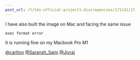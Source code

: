 ```yaml
---
post_url: /t/tds-official-project1-discrepencies/171141/17
---
```

I have also built the image on Mac and facing the same issue

`exec format error`

It is running fine on my Macbook Pro M1

[@carlton](/u/carlton) [@Saransh\_Saini](/u/saransh_saini) [@Jivraj](/u/jivraj)